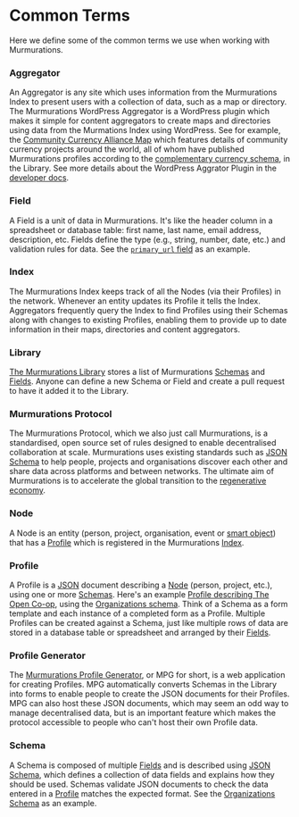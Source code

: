 # Common Terms

Here we define some of the common terms we use when working with Murmurations.

### Aggregator
An Aggregator is any site which uses information from the Murmurations Index to present users with a collection of data, such as a map or directory. The Murmurations WordPress Aggregator is a WordPress plugin which makes it simple for content aggregators to create maps and directories using data from the Murmations Index using WordPress. See for example, the [Community Currency Alliance Map](https://map.currency.community/) which features details of community currency projects around the world, all of whom have published Murmurations profiles according to the [complementary currency schema](https://github.com/MurmurationsNetwork/MurmurationsLibrary/blob/main/schemas/complementary_currencies-v2.0.0.json), in the Library. See more details about the WordPress Aggrator Plugin in the [developer docs](/developers/wp-aggregator.html).

### Field
A Field is a unit of data in Murmurations. It's like the header column in a spreadsheet or database table: first name, last name, email address, description, etc. Fields define the type (e.g., string, number, date, etc.) and validation rules for data. See the [`primary_url` field](https://github.com/MurmurationsNetwork/MurmurationsLibrary/blob/main/fields/primary_url.json) as an example.

### Index
The Murmurations Index keeps track of all the Nodes (via their Profiles) in the network. Whenever an entity updates its Profile it tells the Index. Aggregators frequently query the Index to find Profiles using their Schemas along with changes to existing Profiles, enabling them to provide up to date information in their maps, directories and content aggregators.

### Library
[The Murmurations Library](https://github.com/MurmurationsNetwork/MurmurationsLibrary/tree/main) stores a list of Murmurations [Schemas](#schema) and [Fields](#field). Anyone can define a new Schema or Field and create a pull request to have it added it to the Library.

### Murmurations Protocol
The Murmurations Protocol, which we also just call Murmurations, is a standardised, open source set of rules designed to enable decentralised collaboration at scale. Murmurations uses existing standards such as [JSON Schema](https://json-schema.org/) to help people, projects and organisations discover each other and share data across platforms and between networks. The ultimate aim of Murmurations is to accelerate the global transition to the [regenerative economy](https://capitalinstitute.org/8-principles-regenerative-economy/).

### Node
A Node is an entity (person, project, organisation, event or [smart object](https://en.wikipedia.org/wiki/Smart_object)) that has a [Profile](#profile) which is registered in the Murmurations [Index](#index).

### Profile
A Profile is a [JSON](https://en.wikipedia.org/wiki/JSON) document describing a [Node](#node) (person, project, etc.), using one or more [Schemas](#schema). Here's an example [Profile describing The Open Co-op](https://www.open.coop/open.json), using the [Organizations schema](https://github.com/MurmurationsNetwork/MurmurationsLibrary/blob/main/schemas/organizations_schema-v1.0.0.json). Think of a Schema as a form template and each instance of a completed form as a Profile. Multiple Profiles can be created against a Schema, just like multiple rows of data are stored in a database table or spreadsheet and arranged by their [Fields](#field).

### Profile Generator
The [Murmurations Profile Generator](https://tools.murmurations.network/profile-generator), or MPG for short, is a web application for creating Profiles. MPG automatically converts Schemas in the Library into forms to enable people to create the JSON documents for their Profiles. MPG can also host these JSON documents, which may seem an odd way to manage decentralised data, but is an important feature which makes the protocol accessible to people who can't host their own Profile data.

### Schema
A Schema is composed of multiple [Fields](#field) and is described using [JSON Schema](https://json-schema.org/), which defines a collection of data fields and explains how they should be used. Schemas validate JSON documents to check the data entered in a [Profile](#profile) matches the expected format. See the [Organizations Schema](https://github.com/MurmurationsNetwork/MurmurationsLibrary/blob/main/schemas/organizations_schema-v1.0.0.json) as an example.
